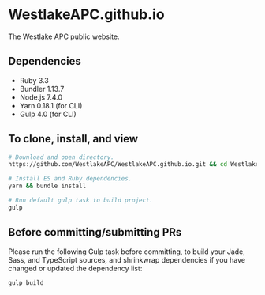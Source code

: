 # WestlakeAPC.github.io
The Westlake APC public website.

## Dependencies

- Ruby 3.3
- Bundler 1.13.7
- Node.js 7.4.0
- Yarn 0.18.1 (for CLI)
- Gulp 4.0 (for CLI)

## To clone, install, and view

```bash
# Download and open directory.
https://github.com/WestlakeAPC/WestlakeAPC.github.io.git && cd WestlakeAPC.github.io

# Install ES and Ruby dependencies.
yarn && bundle install

# Run default gulp task to build project.
gulp
```

## Before committing/submitting PRs

Please run the following Gulp task before committing, to build your Jade, Sass, and TypeScript sources, and shrinkwrap dependencies if you have changed or updated the dependency list:

```bash
gulp build
````
